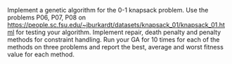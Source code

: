 Implement a genetic algorithm for the 0-1 knapsack problem. Use the problems P06, P07, P08 on  https://people.sc.fsu.edu/~jburkardt/datasets/knapsack_01/knapsack_01.html for testing your algorithm. Implement repair, death penalty and penalty methods for constraint handling. Run your GA for 10 times for each of the methods on three problems and report the best, average and worst fitness value for each method.
